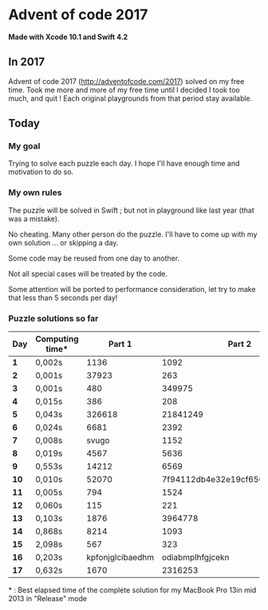 # Advent of code 2017
**Made with Xcode 10.1 and Swift 4.2**

## In 2017
Advent of code 2017 (http://adventofcode.com/2017) solved on my free time.
Took me more and more of my free time until I decided I took too much, and quit !
Each original playgrounds from that period stay available.

## Today

### My goal
Trying to solve each puzzle each day. I hope I'll have enough time and motivation to do so.

### My own rules

The puzzle will be solved in Swift ; but not in playground like last year (that was a mistake).

No cheating. Many other person do the puzzle. I'll have to come up with my own solution ... or skipping a day.

Some code may be reused from one day to another.

Not all special cases will be treated by the code.

Some attention will be ported to performance consideration, let try to make that less than 5 seconds per day!

### Puzzle solutions so far

| Day    | Computing time* | Part 1   | Part 2     |
|--------|-----------------|----------|------------|
| **1**  | 0,002s          | 1136     | 1092       |
| **2**  | 0,001s          | 37923    | 263        |
| **3**  | 0,001s          | 480      | 349975     |
| **4**  | 0,015s          | 386      | 208        |
| **5**  | 0,043s          | 326618   | 21841249   |
| **6**  | 0,024s          | 6681     | 2392       |
| **7**  | 0,008s          | svugo    | 1152       |
| **8**  | 0,019s          | 4567     | 5636       |
| **9**  | 0,553s          | 14212    | 6569       |
| **10** | 0,010s          | 52070    | 7f94112db4e32e19cf6502073c66f9bb |
| **11** | 0,005s          | 794      | 1524       |
| **12** | 0,060s          | 115      | 221        |
| **13** | 0,103s          | 1876     | 3964778    |
| **14** | 0,868s          | 8214     | 1093       |
| **15** | 2,098s          | 567      | 323        |
| **16** | 0,203s          | kpfonjglcibaedhm | odiabmplhfgjcekn |
| **17** | 0,632s          | 1670     | 2316253    |

\* : Best elapsed time of the complete solution for my MacBook Pro 13in mid 2013 in "Release" mode
